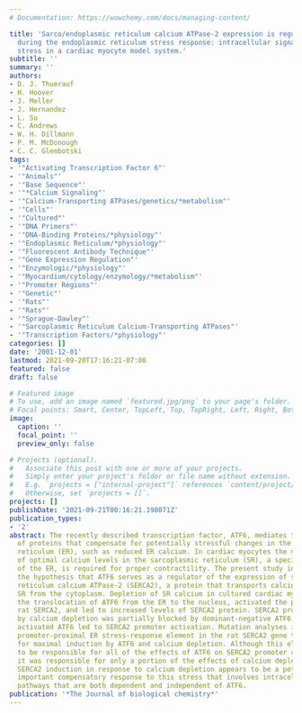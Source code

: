 ```yaml
---
# Documentation: https://wowchemy.com/docs/managing-content/

title: 'Sarco/endoplasmic reticulum calcium ATPase-2 expression is regulated by ATF6
  during the endoplasmic reticulum stress response: intracellular signaling of calcium
  stress in a cardiac myocyte model system.'
subtitle: ''
summary: ''
authors:
- D. J. Thuerauf
- H. Hoover
- J. Meller
- J. Hernandez
- L. Su
- C. Andrews
- W. H. Dillmann
- P. M. McDonough
- C. C. Glembotski
tags:
- '"Activating Transcription Factor 6"'
- '"Animals"'
- '"Base Sequence"'
- '"*Calcium Signaling"'
- '"Calcium-Transporting ATPases/genetics/*metabolism"'
- '"Cells"'
- '"Cultured"'
- '"DNA Primers"'
- '"DNA-Binding Proteins/*physiology"'
- '"Endoplasmic Reticulum/*physiology"'
- '"Fluorescent Antibody Technique"'
- '"Gene Expression Regulation"'
- '"Enzymologic/*physiology"'
- '"Myocardium/cytology/enzymology/*metabolism"'
- '"Promoter Regions"'
- '"Genetic"'
- '"Rats"'
- '"Rats"'
- '"Sprague-Dawley"'
- '"Sarcoplasmic Reticulum Calcium-Transporting ATPases"'
- '"Transcription Factors/*physiology"'
categories: []
date: '2001-12-01'
lastmod: 2021-09-20T17:16:21-07:00
featured: false
draft: false

# Featured image
# To use, add an image named `featured.jpg/png` to your page's folder.
# Focal points: Smart, Center, TopLeft, Top, TopRight, Left, Right, BottomLeft, Bottom, BottomRight.
image:
  caption: ''
  focal_point: ''
  preview_only: false

# Projects (optional).
#   Associate this post with one or more of your projects.
#   Simply enter your project's folder or file name without extension.
#   E.g. `projects = ["internal-project"]` references `content/project/deep-learning/index.md`.
#   Otherwise, set `projects = []`.
projects: []
publishDate: '2021-09-21T00:16:21.198071Z'
publication_types:
- '2'
abstract: The recently described transcription factor, ATF6, mediates the expression
  of proteins that compensate for potentially stressful changes in the endoplasmic
  reticulum (ER), such as reduced ER calcium. In cardiac myocytes the maintenance
  of optimal calcium levels in the sarcoplasmic reticulum (SR), a specialized form
  of the ER, is required for proper contractility. The present study investigated
  the hypothesis that ATF6 serves as a regulator of the expression of sarco/endoplasmic
  reticulum calcium ATPase-2 (SERCA2), a protein that transports calcium into the
  SR from the cytoplasm. Depletion of SR calcium in cultured cardiac myocytes fostered
  the translocation of ATF6 from the ER to the nucleus, activated the promoter for
  rat SERCA2, and led to increased levels of SERCA2 protein. SERCA2 promoter induction
  by calcium depletion was partially blocked by dominant-negative ATF6, whereas constitutively
  activated ATF6 led to SERCA2 promoter activation. Mutation analyses identified a
  promoter-proximal ER stress-response element in the rat SERCA2 gene that was required
  for maximal induction by ATF6 and calcium depletion. Although this element was shown
  to be responsible for all of the effects of ATF6 on SERCA2 promoter activation,
  it was responsible for only a portion of the effects of calcium depletion. Thus,
  SERCA2 induction in response to calcium depletion appears to be a potentially physiologically
  important compensatory response to this stress that involves intracellular signaling
  pathways that are both dependent and independent of ATF6.
publication: '*The Journal of biological chemistry*'
---
```

